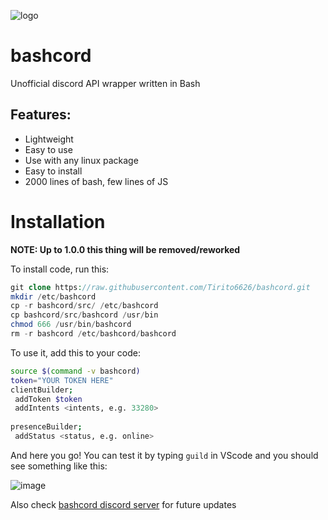 ![logo](https://cdn.discordapp.com/attachments/1129769809039609962/1139251618072772678/Polish_20230810_193803119.jpg)
# bashcord
 Unofficial discord API wrapper written in Bash

## Features:
- Lightweight
- Easy to use
- Use with any linux package
- Easy to install
- 2000 lines of bash, few lines of JS
# Installation
**NOTE: Up to 1.0.0 this thing will be removed/reworked**

To install code, run this:
```php
git clone https://raw.githubusercontent.com/Tirito6626/bashcord.git
mkdir /etc/bashcord
cp -r bashcord/src/ /etc/bashcord
cp bashcord/src/bashcord /usr/bin
chmod 666 /usr/bin/bashcord
rm -r bashcord /etc/bashcord/bashcord
```
To use it, add this to your code:
```bash
source $(command -v bashcord)
token="YOUR TOKEN HERE"
clientBuilder;
 addToken $token
 addIntents <intents, e.g. 33280>
 
presenceBuilder;
 addStatus <status, e.g. online>
```
And here you go! You can test it by typing `guild` in VScode and you should see something like this:

![image](https://github.com/Tirito6626/bashcord/assets/99983969/3a37ddae-7597-47ae-a2c9-3e94307ddb52)

Also check [bashcord discord server](https://dsc.gg/bashcord) for future updates
